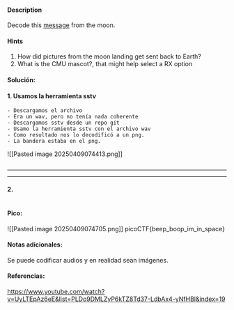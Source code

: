 #### Description
Decode this [message](https://jupiter.challenges.picoctf.org/static/d6fcea5e3c6433680ea4f914e24fab61/message.wav) from the moon.

#### Hints 
1. How did pictures from the moon landing get sent back to Earth?
2. What is the CMU mascot?, that might help select a RX option


#### Solución:

#### 1. Usamos la herramienta sstv

````
- Descargamos el archivo
- Era un wav, pero no tenía nada coherente
- Descargamos sstv desde un repo git
- Usamo la herramienta sstv con el archivo wav
- Como resultado nos lo decodificó a un png.
- La bandera estaba en el png.
`````
![[Pasted image 20250409074413.png]]
````Imagen con el history de los comandos ejecutados.
`````


--- 
---
#### 2.

````

`````


#### Pico:
![[Pasted image 20250409074705.png]]
picoCTF{beep_boop_im_in_space}

#### Notas adicionales:
Se puede codificar audios y en realidad sean imágenes.

#### Referencias:
https://www.youtube.com/watch?v=UyLTEpAz6eE&list=PLDo9DMLZyP6kTZ8Td37-LdbAx4-yNfHBl&index=19


